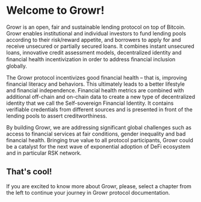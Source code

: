 # Welcome to Growr!
Growr is an open, fair and sustainable lending protocol on top of Bitcoin. Growr enables institutional and individual investors to fund lending pools according to their risk/reward appetite, and borrowers to apply for and receive unsecured or partially secured loans. It combines instant unsecured loans, innovative credit assessment models, decentralized identity and ﬁnancial health incentivization in order to address ﬁnancial inclusion globally.

The Growr protocol incentivizes good financial health – that is, improving financial literacy and behaviors. This ultimately leads to a better lifestyle and financial independence. Financial health metrics are combined with additional off-chain and on-chain data to create a new type of decentralized identity that we call the Self-sovereign Financial Identity. It contains verifiable credentials from different sources and is presented in front of the lending pools to assert creditworthiness.
  
By building Growr, we are addressing significant global challenges such as access to financial services at fair conditions, gender inequality and bad financial health. Bringing true value to all protocol participants, Growr could be a catalyst for the next wave of exponential adoption of DeFi ecosystem and in particular RSK network.
## That's cool!
If you are excited to know more about Growr, please, select a chapter from the left to continue your journey in Growr protocol documentation.

